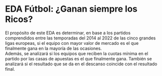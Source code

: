 # EDA Fútbol: ¿Ganan siempre los Ricos?
El propósito de este EDA es determinar, en base a los partidos comprendidos entre las temporadas del 2014 al 2022 de las cinco grandes ligas europeas, si el equipo con mayor valor de mercado es el que finalmente gana en la mayoría de las ocasiones.  
Además, se analizará si los equipos que reciben la cuotas mínima en el partido por las casas de apuestas es el que finalmente gana. 
También se analizará si el resultado que se da en el descanso coincide con el resultado final.
